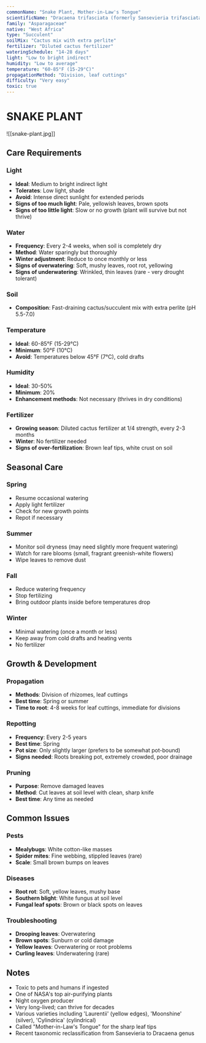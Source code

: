 ```yaml
---
commonName: "Snake Plant, Mother-in-Law's Tongue"
scientificName: "Dracaena trifasciata (formerly Sansevieria trifasciata)"
family: "Asparagaceae"
native: "West Africa"
type: "Succulent"
soilMix: "Cactus mix with extra perlite"
fertilizer: "Diluted cactus fertilizer"
wateringSchedule: "14-28 days"
light: "Low to bright indirect"
humidity: "Low to average"
temperature: "60-85°F (15-29°C)"
propagationMethod: "Division, leaf cuttings"
difficulty: "Very easy"
toxic: true
---
```


# SNAKE PLANT
![[snake-plant.jpg]]

## Care Requirements

### Light
- **Ideal**: Medium to bright indirect light
- **Tolerates**: Low light, shade
- **Avoid**: Intense direct sunlight for extended periods
- **Signs of too much light**: Pale, yellowish leaves, brown spots
- **Signs of too little light**: Slow or no growth (plant will survive but not thrive)

### Water
- **Frequency**: Every 2-4 weeks, when soil is completely dry
- **Method**: Water sparingly but thoroughly
- **Winter adjustment**: Reduce to once monthly or less
- **Signs of overwatering**: Soft, mushy leaves, root rot, yellowing
- **Signs of underwatering**: Wrinkled, thin leaves (rare - very drought tolerant)

### Soil
- **Composition**: Fast-draining cactus/succulent mix with extra perlite (pH 5.5-7.0)

### Temperature
- **Ideal**: 60-85°F (15-29°C)
- **Minimum**: 50°F (10°C)
- **Avoid**: Temperatures below 45°F (7°C), cold drafts

### Humidity
- **Ideal**: 30-50%
- **Minimum**: 20%
- **Enhancement methods**: Not necessary (thrives in dry conditions)

### Fertilizer
- **Growing season**: Diluted cactus fertilizer at 1/4 strength, every 2-3 months
- **Winter**: No fertilizer needed
- **Signs of over-fertilization**: Brown leaf tips, white crust on soil

## Seasonal Care

### Spring
- Resume occasional watering
- Apply light fertilizer
- Check for new growth points
- Repot if necessary

### Summer
- Monitor soil dryness (may need slightly more frequent watering)
- Watch for rare blooms (small, fragrant greenish-white flowers)
- Wipe leaves to remove dust

### Fall
- Reduce watering frequency
- Stop fertilizing
- Bring outdoor plants inside before temperatures drop

### Winter
- Minimal watering (once a month or less)
- Keep away from cold drafts and heating vents
- No fertilizer

## Growth & Development

### Propagation
- **Methods**: Division of rhizomes, leaf cuttings
- **Best time**: Spring or summer
- **Time to root**: 4-8 weeks for leaf cuttings, immediate for divisions

### Repotting
- **Frequency**: Every 2-5 years
- **Best time**: Spring
- **Pot size**: Only slightly larger (prefers to be somewhat pot-bound)
- **Signs needed**: Roots breaking pot, extremely crowded, poor drainage

### Pruning
- **Purpose**: Remove damaged leaves
- **Method**: Cut leaves at soil level with clean, sharp knife
- **Best time**: Any time as needed

## Common Issues

### Pests
- **Mealybugs**: White cotton-like masses
- **Spider mites**: Fine webbing, stippled leaves (rare)
- **Scale**: Small brown bumps on leaves

### Diseases
- **Root rot**: Soft, yellow leaves, mushy base
- **Southern blight**: White fungus at soil level
- **Fungal leaf spots**: Brown or black spots on leaves

### Troubleshooting
- **Drooping leaves**: Overwatering
- **Brown spots**: Sunburn or cold damage
- **Yellow leaves**: Overwatering or root problems
- **Curling leaves**: Underwatering (rare)

## Notes
- Toxic to pets and humans if ingested
- One of NASA's top air-purifying plants
- Night oxygen producer
- Very long-lived; can thrive for decades
- Various varieties including 'Laurentii' (yellow edges), 'Moonshine' (silver), 'Cylindrica' (cylindrical)
- Called "Mother-in-Law's Tongue" for the sharp leaf tips
- Recent taxonomic reclassification from Sansevieria to Dracaena genus